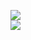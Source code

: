 [![](https://img.shields.io/badge/Made%20With-Github%20Spray-lightgrey.svg?style=for-the-badge&logo=github)](https://github.com/Annihil/github-spray#19119)  
[![](https://i.imgur.com/2DrTn0Z.gif)](https://github.com/Annihil/github-spray)